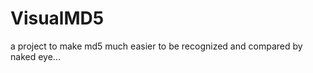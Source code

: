 VisualMD5
=========

a project to make md5 much easier to be recognized and compared by naked eye...
